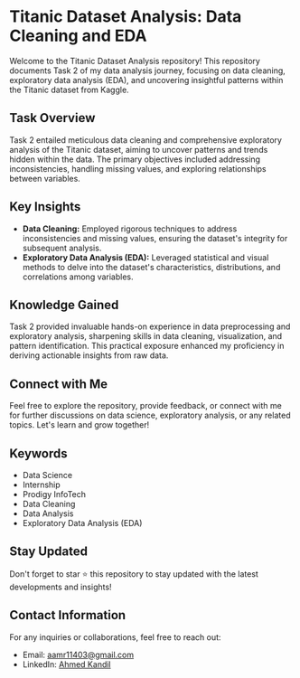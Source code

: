 # Titanic Dataset Analysis: Data Cleaning and EDA

Welcome to the Titanic Dataset Analysis repository! This repository documents Task 2 of my data analysis journey, focusing on data cleaning, exploratory data analysis (EDA), and uncovering insightful patterns within the Titanic dataset from Kaggle.

## Task Overview

Task 2 entailed meticulous data cleaning and comprehensive exploratory analysis of the Titanic dataset, aiming to uncover patterns and trends hidden within the data. The primary objectives included addressing inconsistencies, handling missing values, and exploring relationships between variables.

## Key Insights

- **Data Cleaning:** Employed rigorous techniques to address inconsistencies and missing values, ensuring the dataset's integrity for subsequent analysis.
- **Exploratory Data Analysis (EDA):** Leveraged statistical and visual methods to delve into the dataset's characteristics, distributions, and correlations among variables.

## Knowledge Gained

Task 2 provided invaluable hands-on experience in data preprocessing and exploratory analysis, sharpening skills in data cleaning, visualization, and pattern identification. This practical exposure enhanced my proficiency in deriving actionable insights from raw data.

## Connect with Me

Feel free to explore the repository, provide feedback, or connect with me for further discussions on data science, exploratory analysis, or any related topics. Let's learn and grow together!

## Keywords

- Data Science
- Internship
- Prodigy InfoTech
- Data Cleaning
- Data Analysis
- Exploratory Data Analysis (EDA)

## Stay Updated

Don't forget to star ⭐ this repository to stay updated with the latest developments and insights!

## Contact Information

For any inquiries or collaborations, feel free to reach out:

- Email: [aamr11403@gmail.com](mailto:aamr11403@gmail.com)
- LinkedIn: [Ahmed Kandil](https://www.linkedin.com/in/ahmed-kandil-/)

